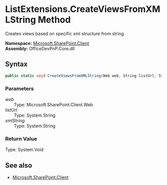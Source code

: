 # ListExtensions.CreateViewsFromXMLString Method  
Creates views based on specific xml structure from string  

**Namespace:** [Microsoft.SharePoint.Client](Microsoft.SharePoint.Client.md)  
**Assembly:** OfficeDevPnP.Core.dll  
## Syntax
```C#
public static void CreateViewsFromXMLString(Web web, String listUrl, String xmlString)
```
### Parameters
*web*  
&emsp;&emsp;Type: Microsoft.SharePoint.Client.Web  
*listUrl*  
&emsp;&emsp;Type: System.String  
*xmlString*  
&emsp;&emsp;Type: System.String  
### Return Value
Type: System.Void  

## See also
- [Microsoft.SharePoint.Client](Microsoft.SharePoint.Client.md)
